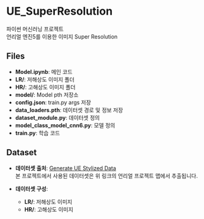 # UE_SuperResolution

파이썬 머신러닝 프로젝트  
언리얼 엔진5를 이용한 이미지 Super Resolution

## Files

- **Model.ipynb**: 메인 코드
- **LR/**: 저해상도 이미지 폴더
- **HR/**: 고해상도 이미지 폴더
- **model/**: Model pth 저장소
- **config.json**: train.py args 저장
- **data_loaders.pth**: 데이터셋 경로 및 정보 저장
- **dataset_module.py**: 데이터셋 정의
- **model_class_model_cnn6.py**: 모델 정의
- **train.py**: 학습 코드

## Dataset

- **데이터셋 출처**: [Generate UE Stylized Data](https://gitlab.informatik.uni-wuerzburg.de/Brandner/generate_ue_stylized_data)  
  본 프로젝트에서 사용된 데이터셋은 위 링크의 언리얼 프로젝트 맵에서 추출됩니다.

- **데이터셋 구성**:
  - **LR/**: 저해상도 이미지
  - **HR/**: 고해상도 이미지
